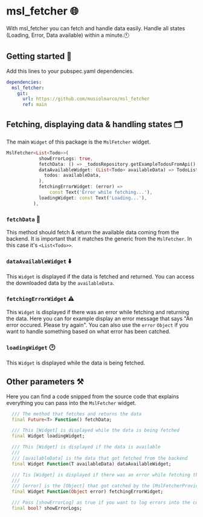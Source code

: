 # msl_fetcher 🌐
With msl_fetcher you can fetch and handle data easily. Handle all states (Loading, Error, Data available) within a minute.🕚

## Getting started 🚀
Add this lines to your pubspec.yaml dependencies.
```yaml
dependencies:
  msl_fetcher:
    git:
      url: https://github.com/musiolmarco/msl_fetcher
      ref: main
```

## Fetching, displaying data & handling states 🗂
The main `Widget` of this package is the `MslFetcher` widget.
```dart
MslFetcher<List<Todo>>(
            showErrorLogs: true,
            fetchData: () => _todosRepository.getExampleTodosFromApi(),
            dataAvailableWidget: (List<Todo> availableData) => TodoListView(
              todos: availableData,
            ),
            fetchingErrorWidget: (error) =>
                const Text('Error while fetching...'),
            loadingWidget: const Text('Loading...'),
          ),
```

### `fetchData` 📂
This method should fetch & return the available data coming from the backend. It is important that it matches the generic from the `MslFetcher`. In this case it's `<List<Todo>>`.

### `dataAvailableWidget` ⬇️
This `Widget` is displayed if the data is fetched and returned. You can access the downloaded data by the `availableData`.

### `fetchingErrorWidget` ⚠️
This `Widget` is displayed if there was an error while fetching and returning the data. Here you can for example display an error message that says "An error occured. Please try again". You can also use the `error` `Object` if you want to handle something based on what error has been catched.

### `loadingWidget` 🕑
This `Widget` is displayed while the data is being fetched.

## Other parameters ⚒
Here you can find a code snipped from the source code that explains everything you can pass into the `MslFetcher` widget.
```dart
  /// The method that fetches and returns the data
  final Future<T> Function() fetchData;

  /// This [Widget] is displayed while the data is being fetched
  final Widget loadingWidget;

  /// This [Widget] is displayed if the data is available
  ///
  /// [availableData] is the data that got fetched from the backend
  final Widget Function(T availableData) dataAvailableWidget;

  /// Tis [Widget] is displayed if there was an error while fetching the data
  ///
  /// [error] is the [Object] that got catched by the [MslFetcherProvider]
  final Widget Function(Object error) fetchingErrorWidget;

  /// Pass [showErrorLog] as true if you want to log errors into the console
  final bool? showErrorLogs;
```
